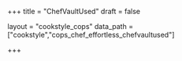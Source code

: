 +++
title = "ChefVaultUsed"
draft = false

layout = "cookstyle_cops"
data_path = ["cookstyle","cops_chef_effortless_chefvaultused"]

+++

<!-- The content of this page is automatically generated from the
cops_chef_effortless_chefvaultused.yml file in github.com/chef/cookstyle/blob/main/docs-chef-io/data/cookstyle/. -->
